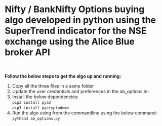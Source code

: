 <h1>Nifty / BankNifty Options buying algo developed in python using the SuperTrend indicator for the NSE exchange using the Alice Blue broker API</h1><br>
  
<b>Follow the below steps to get the algo up and running:</b>
1. Copy all the three files in a same folder
2. Update the user credentials and preferences in the ab_options.ini
3. Install the below dependencies:<br>
   <clipboard-copy value="abc">```pip3 install pya3```</clipboard-copy><br>
   ```pip3 install pycryptodome```
4. Run the algo using from the commandline using the below command:<br>
```python3 ab_options.py```
